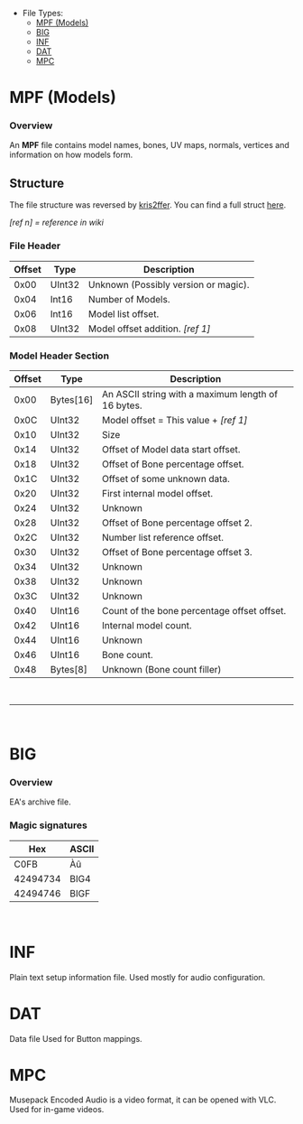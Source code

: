 - File Types:
    - [MPF (Models)](#MPF-Models)
    - [BIG](#BIG)
    - [INF](#INF)
    - [DAT](#DAT)
    - [MPC](#MPC)

# MPF (Models)
### Overview
An **MPF** file contains model names, bones, UV maps, normals, vertices and information on how models form.


## Structure

The file structure was reversed by [kris2ffer](https://github.com/kris2ffer). You can find a full struct [here](https://github.com/Kris2ffer/SSX-3D/blob/ps2-model/ssx3-ps2-model.cs).

_[ref n] = reference in wiki_

### File Header
| Offset | Type      | Description                                        |
|--------|-----------|----------------------------------------------------|
| 0x00   | UInt32    | Unknown (Possibly version or magic).               |
| 0x04   | Int16     | Number of Models.                                  |
| 0x06   | Int16     | Model list offset.                                 |
| 0x08   | UInt32    | Model offset addition. _[ref 1]_                   |


### Model Header Section
| Offset | Type      | Description                                        |
|--------|-----------|----------------------------------------------------|
| 0x00   | Bytes[16] | An ASCII string with a maximum length of 16 bytes. |
| 0x0C   | UInt32    | Model offset = This value + _[ref 1]_              |
| 0x10   | UInt32    | Size                                               |
| 0x14   | UInt32    | Offset of Model data start offset.                 |
| 0x18   | UInt32    | Offset of Bone percentage offset.                  |
| 0x1C   | UInt32    | Offset of some unknown data.                       |
| 0x20   | UInt32    | First internal model offset.                       |
| 0x24   | UInt32    | Unknown                                            |
| 0x28   | UInt32    | Offset of Bone percentage offset 2.                |
| 0x2C   | UInt32    | Number list reference offset.                      |
| 0x30   | UInt32    | Offset of Bone percentage offset 3.                |
| 0x34   | UInt32    | Unknown                                            |
| 0x38   | UInt32    | Unknown                                            |
| 0x3C   | UInt32    | Unknown                                            |
| 0x40   | UInt16    | Count of the bone percentage offset offset.        |
| 0x42   | UInt16    | Internal model count.                              |
| 0x44   | UInt16    | Unknown                                            |
| 0x46   | UInt16    | Bone count.                                        |
| 0x48   | Bytes[8]  | Unknown (Bone count filler)                        |


<br>

***

<br>


# BIG
### Overview
EA's archive file.

### Magic signatures
|    Hex   |   ASCII  |
|----------|----------|
| C0FB     | Àû       |
| 42494734 | BIG4     |
| 42494746 | BIGF     |

<br>

# INF
Plain text setup information file.
Used mostly for audio configuration.

# DAT
Data file
Used for Button mappings.

# MPC
Musepack Encoded Audio is a video format, it can be opened with VLC.
Used for in-game videos.
